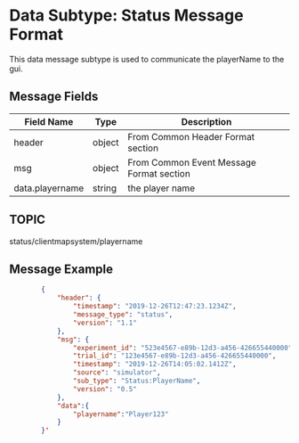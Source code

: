 # Data Subtype: Status Message Format
This data message subtype is used to communicate the playerName to the gui.  
## Message Fields

| Field Name | Type | Description
| --- | --- | ---|
| header | object | From Common Header Format section 
| msg | object | From Common Event Message Format section 
| data.playername | string | the player name

## TOPIC
status/clientmapsystem/playername

## Message Example

```json
        {
            "header": { 
	            "timestamp": "2019-12-26T12:47:23.1234Z",
                "message_type": "status", 
                "version": "1.1" 
            }, 
            "msg": {  
                "experiment_id": "523e4567-e89b-12d3-a456-426655440000",
                "trial_id": "123e4567-e89b-12d3-a456-426655440000",
                "timestamp": "2019-12-26T14:05:02.1412Z",
                "source": "simulator", 
                "sub_type": "Status:PlayerName", 
                "version": "0.5" 
            },
            "data":{ 
                "playername":"Player123" 
            } 
        }'

```